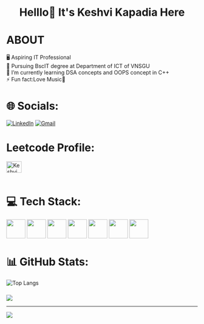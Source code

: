 
#
<h1 align="center"> Helllo👋 It's Keshvi Kapadia Here</h1>

# ABOUT
🖥 Aspiring IT Professional<br>
🔭 Pursuing BscIT degree at Department of ICT of VNSGU<br>
🌱 I’m currently learning DSA concepts and OOPS concept in C++<br>
⚡ Fun fact:Love Music🎵

# 🌐 Socials:

[![LinkedIn](https://skillicons.dev/icons?i=linkedin)](https://linkedin.com/in/keshvi-kapadia) 
[![Gmail](https://skillicons.dev/icons?i=gmail)](mailto:keshvi05072005@gmail.com)

# Leetcode Profile:
<a href="https://www.leetcode.com/Keshvi_575" target="blank"><img align="center" src="https://raw.githubusercontent.com/rahuldkjain/github-profile-readme-generator/master/src/images/icons/Social/leet-code.svg" alt="Keshvi_575" height="30" width="40" /></a><br><br>


# 💻 Tech Stack:
<a href="https://learn.microsoft.com/en-us/cpp/c-language/?view=msvc-170"><img src="https://user-images.githubusercontent.com/25181517/192106070-46255bcf-65e6-4c6b-a296-bf8d0d8fb2a7.png" height="50" width="50"></a>
<a href="https://isocpp.org/"><img src="https://user-images.githubusercontent.com/25181517/192106073-90fffafe-3562-4ff9-a37e-c77a2da0ff58.png" height="50" width="50"></a>
<a href="https://www.python.org/"><img src="https://user-images.githubusercontent.com/25181517/183423507-c056a6f9-1ba8-4312-a350-19bcbc5a8697.png" height="50" width="50"></a>
<a href="https://html.com/"><img src="https://user-images.githubusercontent.com/25181517/192158954-f88b5814-d510-4564-b285-dff7d6400dad.png" height="50" width="50"></a>
<a href="https://developer.mozilla.org/en-US/docs/Web/CSS"><img src="https://user-images.githubusercontent.com/25181517/183898674-75a4a1b1-f960-4ea9-abcb-637170a00a75.png" height="50" width="50"></a>
<a href="https://developer.mozilla.org/en-US/docs/Web/JavaScript"><img src="https://user-images.githubusercontent.com/25181517/117447155-6a868a00-af3d-11eb-9cfe-245df15c9f3f.png" height="50" width="50"></a>
<a href="https://dev.mysql.com/doc/"><img src="https://user-images.githubusercontent.com/25181517/183896128-ec99105a-ec1a-4d85-b08b-1aa1620b2046.png" height="50" width="50"></a>
# 📊 GitHub Stats:

![Top Langs](https://github-readme-stats.vercel.app/api/top-langs/?username=keshvi-kapadia&hide_progress=true)


### 
![](https://quotes-github-readme.vercel.app/api?type=horizontal&theme=radical)

---
[![](https://visitcount.itsvg.in/api?id=Keshvi123&icon=0&color=0)](https://visitcount.itsvg.in)

</center>
